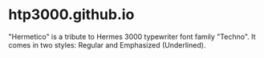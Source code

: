 # htp3000.github.io
"Hermetico" is a tribute to Hermes 3000 typewriter font family "Techno". It comes in two styles: Regular and Emphasized (Underlined).
